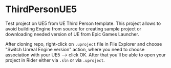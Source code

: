# ThirdPersonUE5
Test project on UE5 from UE Third Person template. This project allows to avoid building Engine from source for creating sample project or downloading needed version of UE from Epic Games Launcher.

After cloning repo, right-click on `.uproject` file in File Explorer and choose "Switch Unreal Engine version" action, where you need to choose association with your UE5 --> click OK. After that you'll be able to open your project in Rider either via `.sln` or via `.uproject`.
